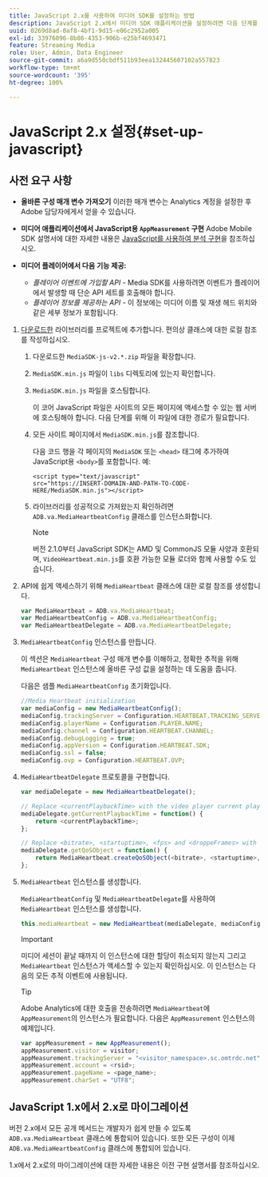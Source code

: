 ```yaml
---
title: JavaScript 2.x를 사용하여 미디어 SDK를 설정하는 방법
description: JavaScript 2.x에서 미디어 SDK 애플리케이션을 설정하려면 다음 단계를 따르십시오.
uuid: 0269d8ad-0af8-4bf1-9d15-e06c2952a005
exl-id: 33976096-8b86-4353-906b-e25bf4693471
feature: Streaming Media
role: User, Admin, Data Engineer
source-git-commit: a6a9d550cbdf511b93eea132445607102a557823
workflow-type: tm+mt
source-wordcount: '395'
ht-degree: 100%

---
```


# JavaScript 2.x 설정{#set-up-javascript}

## 사전 요구 사항

* **올바른 구성 매개 변수 가져오기** 이러한 매개 변수는 Analytics 계정을 설정한 후 Adobe 담당자에게서 얻을 수 있습니다.
* **미디어 애플리케이션에서 JavaScript용 `AppMeasurement` 구현**
Adobe Mobile SDK 설명서에 대한 자세한 내용은 [JavaScript를 사용하여 분석 구현](https://experienceleague.adobe.com/docs/analytics/implementation/js/overview.html)을 참조하십시오.

* **미디어 플레이어에서 다음 기능 제공:**

   * *플레이어 이벤트에 가입할 API* - Media SDK를 사용하려면 이벤트가 플레이어에서 발생할 때 단순 API 세트를 호출해야 합니다.
   * *플레이어 정보를 제공하는 API* - 이 정보에는 미디어 이름 및 재생 헤드 위치와 같은 세부 정보가 포함됩니다.

1. [다운로드한](/help/getting-started/download-sdks.md) 라이브러리를 프로젝트에 추가합니다. 편의상 클래스에 대한 로컬 참조를 작성하십시오.

   1. 다운로드한 `MediaSDK-js-v2.*.zip` 파일을 확장합니다.
   1. `MediaSDK.min.js` 파일이 `libs` 디렉토리에 있는지 확인합니다.

   1. `MediaSDK.min.js` 파일을 호스팅합니다.

      이 코어 JavaScript 파일은 사이트의 모든 페이지에 액세스할 수 있는 웹 서버에 호스팅해야 합니다. 다음 단계를 위해 이 파일에 대한 경로가 필요합니다.

   1. 모든 사이트 페이지에서 `MediaSDK.min.js`를 참조합니다.

      다음 코드 행을 각 페이지의 `MediaSDK` 또는 `<head>` 태그에 추가하여 JavaScript용 `<body>`를 포함합니다. 예:

      ```
      <script type="text/javascript"
      src="https://INSERT-DOMAIN-AND-PATH-TO-CODE-HERE/MediaSDK.min.js"></script>
      ```

   1. 라이브러리를 성공적으로 가져왔는지 확인하려면 `ADB.va.MediaHeartbeatConfig` 클래스를 인스턴스화합니다.

      >[!NOTE]
      >
      >버전 2.1.0부터 JavaScript SDK는 AMD 및 CommonJS 모듈 사양과 호환되며, `VideoHeartbeat.min.js`를 호환 가능한 모듈 로더와 함께 사용할 수도 있습니다.

1. API에 쉽게 액세스하기 위해 `MediaHeartbeat` 클래스에 대한 로컬 참조를 생성합니다.

   ```js
   var MediaHeartbeat = ADB.va.MediaHeartbeat;
   var MediaHeartbeatConfig = ADB.va.MediaHeartbeatConfig;
   var MediaHeartbeatDelegate = ADB.va.MediaHeartbeatDelegate;
   ```

1. `MediaHeartbeatConfig` 인스턴스를 만듭니다.

   이 섹션은 `MediaHeartbeat` 구성 매개 변수를 이해하고, 정확한 추적을 위해 `MediaHeartbeat` 인스턴스에 올바른 구성 값을 설정하는 데 도움을 줍니다.

   다음은 샘플 `MediaHeartbeatConfig` 초기화입니다.

   ```js
   //Media Heartbeat initialization
   var mediaConfig = new MediaHeartbeatConfig();
   mediaConfig.trackingServer = Configuration.HEARTBEAT.TRACKING_SERVER;
   mediaConfig.playerName = Configuration.PLAYER.NAME;
   mediaConfig.channel = Configuration.HEARTBEAT.CHANNEL;
   mediaConfig.debugLogging = true;
   mediaConfig.appVersion = Configuration.HEARTBEAT.SDK;
   mediaConfig.ssl = false;
   mediaConfig.ovp = Configuration.HEARTBEAT.OVP;
   ```

1. `MediaHeartbeatDelegate` 프로토콜을 구현합니다.

   ```js
   var mediaDelegate = new MediaHeartbeatDelegate();
   
   // Replace <currentPlaybackTime> with the video player current playback time
   mediaDelegate.getCurrentPlaybackTime = function() {
       return <currentPlaybackTime>;
   };
   
   // Replace <bitrate>, <startuptime>, <fps> and <droppeFrames> with the current playback QoS values.  
   mediaDelegate.getQoSObject = function() {
       return MediaHeartbeat.createQoSObject(<bitrate>, <startuptime>, <fps>, <droppedFrames>);
   };
   ```

1. `MediaHeartbeat` 인스턴스를 생성합니다.

   `MediaHeartbeatConfig` 및 `MediaHeartbeatDelegate`를 사용하여 `MediaHeartbeat` 인스턴스를 생성합니다.

   ```js
   this.mediaHeartbeat = new MediaHeartbeat(mediaDelegate, mediaConfig, appMeasurement);
   ```

   >[!IMPORTANT]
   >
   >미디어 세션이 끝날 때까지 이 인스턴스에 대한 할당이 취소되지 않는지 그리고 `MediaHeartbeat` 인스턴스가 액세스할 수 있는지 확인하십시오. 이 인스턴스는 다음의 모든 추적 이벤트에 사용됩니다.

   >[!TIP]
   >
   >Adobe Analytics에 대한 호출을 전송하려면 `MediaHeartbeat`에 `AppMeasurement`의 인스턴스가 필요합니다. 다음은 `AppMeasurement` 인스턴스의 예제입니다.

   ```js
   var appMeasurement = new AppMeasurement();
   appMeasurement.visitor = visitor;
   appMeasurement.trackingServer = "<visitor_namespace>.sc.omtrdc.net";
   appMeasurement.account = <rsid>;
   appMeasurement.pageName = <page_name>;
   appMeasurement.charSet = "UTF­8";
   ```

## JavaScript 1.x에서 2.x로 마이그레이션

버전 2.x에서 모든 공개 메서드는 개발자가 쉽게 만들 수 있도록 `ADB.va.MediaHeartbeat` 클래스에 통합되어 있습니다. 또한 모든 구성이 이제 `ADB.va.MediaHeartbeatConfig` 클래스에 통합되어 있습니다.

1.x에서 2.x로의 마이그레이션에 대한 자세한 내용은 이전 구현 설명서를 참조하십시오.
